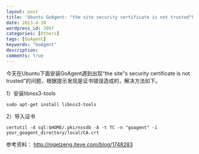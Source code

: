 ```yaml
---
layout: post
title: 'Ubuntu GoAgent: "the site security certificate is not trusted"解决办法'
date: 2013-4-30
wordpress_id: 3997
categories: [Others]
tags: [GoAgent]
keywords: "GoAgent"
description: 
comments: true
---
```


今天在Ubuntu下面安装GoAgent遇到出现“the site"s security certificate is not trusted”的问题，根据提示发现是证书错误造成的，解决方法如下。

1）安装libnss3-tools

```
sudo apt-get install libnss3-tools
```

2）导入证书

```
certutil -d sql:$HOME/.pki/nssdb -A -t TC -n "goagent" -i your_goagent_directory/local/CA.crt
```

参考资料：
<http://nigelzeng.iteye.com/blog/1748283>
